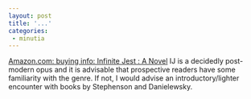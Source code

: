 ```yaml
---
layout: post
title: '...'
categories:
 - minutia
---
```


<a href="http://www.amazon.com/exec/obidos/ASIN/0316921173/ref=pd_sbs_b_1/002-0689351-0474424">Amazon.com: buying info: Infinite Jest : A Novel</a> IJ is a decidedly post-modern opus and it is advisable that prospective readers have some familiarity with the genre. If not, I would advise an introductory/lighter encounter with books by Stephenson and Danielewsky.

